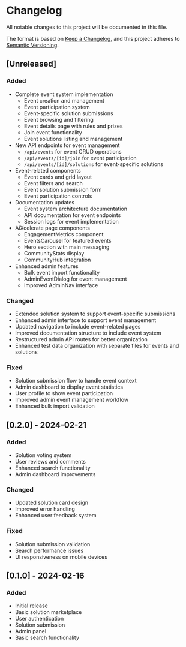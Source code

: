 # Changelog

All notable changes to this project will be documented in this file.

The format is based on [Keep a Changelog](https://keepachangelog.com/en/1.0.0/),
and this project adheres to [Semantic Versioning](https://semver.org/spec/v2.0.0.html).

## [Unreleased]

### Added
- Complete event system implementation
  - Event creation and management
  - Event participation system
  - Event-specific solution submissions
  - Event browsing and filtering
  - Event details page with rules and prizes
  - Join event functionality
  - Event solutions listing and management
- New API endpoints for event management
  - `/api/events` for event CRUD operations
  - `/api/events/[id]/join` for event participation
  - `/api/events/[id]/solutions` for event-specific solutions
- Event-related components
  - Event cards and grid layout
  - Event filters and search
  - Event solution submission form
  - Event participation controls
- Documentation updates
  - Event system architecture documentation
  - API documentation for event endpoints
  - Session logs for event implementation
- AiXcelerate page components
  - EngagementMetrics component
  - EventsCarousel for featured events
  - Hero section with main messaging
  - CommunityStats display
  - CommunityHub integration
- Enhanced admin features
  - Bulk event import functionality
  - AdminEventDialog for event management
  - Improved AdminNav interface

### Changed
- Extended solution system to support event-specific submissions
- Enhanced admin interface to support event management
- Updated navigation to include event-related pages
- Improved documentation structure to include event system
- Restructured admin API routes for better organization
- Enhanced test data organization with separate files for events and solutions

### Fixed
- Solution submission flow to handle event context
- Admin dashboard to display event statistics
- User profile to show event participation
- Improved admin event management workflow
- Enhanced bulk import validation

## [0.2.0] - 2024-02-21

### Added
- Solution voting system
- User reviews and comments
- Enhanced search functionality
- Admin dashboard improvements

### Changed
- Updated solution card design
- Improved error handling
- Enhanced user feedback system

### Fixed
- Solution submission validation
- Search performance issues
- UI responsiveness on mobile devices

## [0.1.0] - 2024-02-16

### Added
- Initial release
- Basic solution marketplace
- User authentication
- Solution submission
- Admin panel
- Basic search functionality